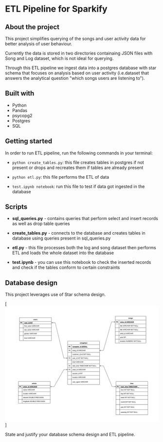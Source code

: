 # ETL Pipeline for Sparkify 

## About the project

<p>This project simplifies querying of the songs and user activity data for better analysis of user behaviour.</p>

<p> Currently the data is stored in two directories containaing JSON files with Song and Log dataset, which is not ideal for querying.</p>

<p>Through this ETL pipeline we ingest data into a postgres database with star schema that focuses on analysis based on user activity (i.e.dataset that answers the analytical question "which songs users are listening to").</p>

## Built with

- Python
- Pandas
- psycopg2
- Postgres
- SQL

## Getting started

In order to run ETL pipeline, run the following commands in your terminal:

- `python create_tables.py`: this file creates tables in postgres if not present or drops and recreates them if tables are already present

- `python etl.py`: this file performs the ETL of data

- `test.ipynb notebook`: run this file to test if data got ingested in the database 

## Scripts

- **sql_queries.py** - contains queries that perform select and insert records as well as drop table queries

- **create_tables.py** - connects to the database and creates tables in database using queries present in sql_queries.py

- **etl.py** - this file processes both the log and song dataset then performs ETL and loads the whole dataset into the database 

- **test.ipynb** - you can use this notebook to check the inserted records and check if the tables conform to certain constraints

## Database design

This project leverages use of Star schema design.

[![An old rock in the desert](Database-design.jpg)]

State and justify your database schema design and ETL pipeline.



